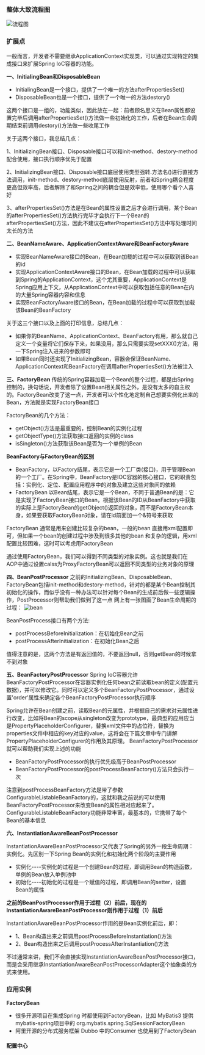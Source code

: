 ### 整体大致流程图

![流程图](https://i.loli.net/2018/02/10/5a7ef944c42dc.png)


### 扩展点
一般而言，开发者不需要继承ApplicationContext实现类，可以通过实现特定的集成接口来扩展Spring IoC容器的功能。

**一、InitialingBean和DisposableBean**
- InitialingBean是一个接口，提供了一个唯一的方法afterPropertiesSet()
- DisposableBean也是一个接口，提供了一个唯一的方法destory()

这两个接口是一组的，功能类似，因此放在一起：前者顾名思义在Bean属性都设置完毕后调用afterPropertiesSet()方法做一些初始化的工作，后者在Bean生命周期结束前调用destory()方法做一些收尾工作

关于这两个接口，我总结几点：

1、InitializingBean接口、Disposable接口可以和init-method、destory-method配合使用，接口执行顺序优先于配置

2、InitializingBean接口、Disposable接口底层使用类型强转.方法名()进行直接方法调用，init-method、destory-method底层使用反射，前者和Spring耦合程度更高但效率高，后者解除了和Spring之间的耦合但是效率低，使用哪个看个人喜好

3、afterPropertiesSet()方法是在Bean的属性设置之后才会进行调用，某个Bean的afterPropertiesSet()方法执行完毕才会执行下一个Bean的afterPropertiesSet()方法，因此不建议在afterPropertiesSet()方法中写处理时间太长的方法

**二、BeanNameAware、ApplicationContextAware和BeanFactoryAware**

- 实现BeanNameAware接口的Bean，在Bean加载的过程中可以获取到该Bean的id
- 实现ApplicationContextAware接口的Bean，在Bean加载的过程中可以获取到Spring的ApplicationContext，这个尤其重要，ApplicationContext是Spring应用上下文，从ApplicationContext中可以获取包括任意的Bean在内的大量Spring容器内容和信息
- 实现BeanFactoryAware接口的Bean，在Bean加载的过程中可以获取到加载该Bean的BeanFactory

关于这三个接口以及上面的打印信息，总结几点：
- 如果你的BeanName、ApplicationContext、BeanFactory有用，那么就自己定义一个变量将它们保存下来，如果没用，那么只需要实现setXXX()方法，用一下Spring注入进来的参数即可
- 如果Bean同时还实现了InitializingBean，容器会保证BeanName、ApplicationContext和BeanFactory在调用afterPropertiesSet()方法被注入

**三、FactoryBean**
传统的Spring容器加载一个Bean的整个过程，都是由Spring控制的，换句话说，开发者除了设置Bean相关属性之外，是没有太多的自主权的。FactoryBean改变了这一点，开发者可以个性化地定制自己想要实例化出来的Bean，方法就是实现FactoryBean接口

FactoryBean的几个方法：
- getObject()方法是最重要的，控制Bean的实例化过程
- getObjectType()方法获取接口返回的实例的class
- isSingleton()方法获取该Bean是否为一个单例的Bean

**BeanFactory与FactoryBean的区别**
- BeanFactory，以Factory结尾，表示它是一个工厂类(接口)，用于管理Bean的一个工厂。在Spring中，BeanFactory是IOC容器的核心接口，它的职责包括：实例化、定位、配置应用程序中的对象及建立这些对象间的依赖
- FactoryBean 以Bean结尾，表示它是一个Bean，不同于普通Bean的是：它是实现了FactoryBean<T>接口的Bean，根据该Bean的ID从BeanFactory中获取的实际上是FactoryBean的getObject()返回的对象，而不是FactoryBean本身，如果要获取FactoryBean对象，请在id前面加一个&符号来获取

FactoryBean 通常是用来创建比较复杂的bean，一般的bean 直接用xml配置即可，但如果一个bean的创建过程中涉及到很多其他的bean 和复杂的逻辑，用xml配置比较困难，这时可以考虑用FactoryBean

通过使用FactoryBean，我们可以得到不同类型的对象实例。这也就是我们在AOP中通过设置calss为ProxyFactoryBean可以返回不同类型的业务对象的原理

**四、BeanPostProcessor**
之前的InitializingBean、DisposableBean、FactoryBean包括init-method和destory-method，针对的都是某个Bean控制其初始化的操作，而似乎没有一种办法可以针对每个Bean的生成前后做一些逻辑操作，PostProcessor则帮助我们做到了这一点
网上有一张图画了Bean生命周期的过程：
![bean](https://i.loli.net/2018/02/10/5a7f0531af244.png)

BeanPostProcess接口有两个方法:
- postProcessBeforeInitialization：在初始化Bean之前
- postProcessAfterInitialization：在初始化Bean之后

值得注意的是，这两个方法是有返回值的，不要返回null，否则getBean的时候拿不到对象

**五、BeanFactoryPostProcessor**
Spring IoC容器允许BeanFactoryPostProcessor在容器实例化任何bean之前读取bean的定义(配置元数据)，并可以修改它。同时可以定义多个BeanFactoryPostProcessor，通过设置'order'属性来确定各个BeanFactoryPostProcessor执行顺序

Spring允许在Bean创建之前，读取Bean的元属性，并根据自己的需求对元属性进行改变，比如将Bean的scope从singleton改变为prototype，最典型的应用应当是PropertyPlaceholderConfigurer，替换xml文件中的占位符，替换为properties文件中相应的key对应的value，这将会在下篇文章中专门讲解PropertyPlaceholderConfigurer的作用及其原理。
BeanFactoryPostProcessor就可以帮助我们实现上述的功能

- BeanFactoryPostProcessor的执行优先级高于BeanPostProcessor
- BeanFactoryPostProcessor的postProcessBeanFactory()方法只会执行一次

注意到postProcessBeanFactory方法是带了参数ConfigurableListableBeanFactory的，这就和我之前说的可以使用BeanFactoryPostProcessor来改变Bean的属性相对应起来了。ConfigurableListableBeanFactory功能非常丰富，最基本的，它携带了每个Bean的基本信息

**六、InstantiationAwareBeanPostProcessor**

InstantiationAwareBeanPostProcessor又代表了Spring的另外一段生命周期：实例化。先区别一下Spring Bean的实例化和初始化两个阶段的主要作用

- 实例化----实例化的过程是一个创建Bean的过程，即调用Bean的构造函数，单例的Bean放入单例池中
- 初始化----初始化的过程是一个赋值的过程，即调用Bean的setter，设置Bean的属性

**之前的BeanPostProcessor作用于过程（2）前后，现在的InstantiationAwareBeanPostProcessor则作用于过程（1）前后**

InstantiationAwareBeanPostProcessor作用的是Bean实例化前后，即：
- 1、Bean构造出来之前调用postProcessBeforeInstantiation()方法
- 2、Bean构造出来之后调用postProcessAfterInstantiation()方法

不过通常来讲，我们不会直接实现InstantiationAwareBeanPostProcessor接口，而是会采用继承InstantiationAwareBeanPostProcessorAdapter这个抽象类的方式来使用。

### 应用实例

**FactoryBean**
- 很多开源项目在集成Spring 时都使用到FactoryBean，比如 MyBatis3 提供 mybatis-spring项目中的 org.mybatis.spring.SqlSessionFactoryBean
- 阿里开源的分布式服务框架 Dubbo 中的Consumer 也使用到了FactoryBean



#### 配置中心
